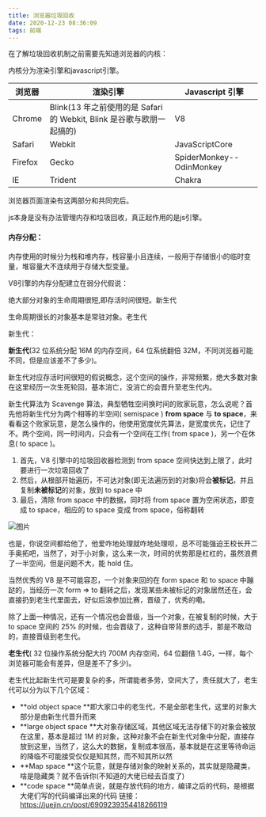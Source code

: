 ```yaml
---
title: 浏览器垃圾回收
date: 2020-12-23 08:36:09
tags: 前端
---
```




在了解垃圾回收机制之前需要先知道浏览器的内核：

内核分为渲染引擎和javascript引擎。

<!--more-->

| 浏览器  | 渲染引擎                                                     | Javascript 引擎          |
| ------- | ------------------------------------------------------------ | ------------------------ |
| Chrome  | Blink(13 年之前使用的是 Safari 的 Webkit, Blink 是谷歌与欧朋一起搞的) | V8                       |
| Safari  | Webkit                                                       | JavaScriptCore           |
| Firefox | Gecko                                                        | SpiderMonkey--OdinMonkey |
| IE      | Trident                                                      | Chakra                   |

浏览器页面渲染有这两部分和共同完后。

js本身是没有办法管理内存和垃圾回收，真正起作用的是js引擎。

#### 内存分配：

内存使用的时候分为栈和堆内存，栈容量小且连续，一般用于存储很小的临时变量，堆容量大不连续用于存储大型变量。

V8引擎的内存分配建立在弱分代假说：

绝大部分对象的生命周期很短,即存活时间很短。新生代

生命周期很长的对象基本是常驻对象。老生代

新生代：

**新生代**(32 位系统分配 16M 的内存空间，64 位系统翻倍 32M，不同浏览器可能不同，但是应该差不了多少)。

新生代对应存活时间很短的假说概念，这个空间的操作，非常频繁，绝大多数对象在这里经历一次生死轮回，基本消亡，没消亡的会晋升至老生代内。



新生代算法为 Scavenge 算法，典型牺牲空间换时间的败家玩意，怎么说呢？首先他将新生代分为两个相等的半空间( semispace ) **from space**  与 **to space**，来看看这个败家玩意，是怎么操作的，他使用宽度优先算法，是宽度优先，记住了不。两个空间，同一时间内，只会有一个空间在工作( from space )，另一个在休息( to space )。

1. 首先，V8 引擎中的垃圾回收器检测到 from space 空间快达到上限了，此时要进行一次垃圾回收了
2. 然后，从根部开始遍历，不可达对象(即无法遍历到的对象)将会**被标记**，并且复制**未被标记**的对象，放到 to space 中
3. 最后，清除 from space 中的数据，同时将 from space 置为空闲状态，即变成 to space，相应的 to space 变成 from space，俗称翻转

![图片](https://p3-juejin.byteimg.com/tos-cn-i-k3u1fbpfcp/817b06be81fa4936b96e0df7395aa76b~tplv-k3u1fbpfcp-zoom-1.image)

也是，你说空间都给他了，他爱咋地处理就咋地处理呗，总不可能强迫王校长开二手奥拓吧，当然了，对于小对象，这么来一次，时间的优势那是杠杠的，虽然浪费了一半空间，但是问题不大，能 hold 住。

当然优秀的 V8 是不可能容忍，一个对象来回的在 form space 和 to space 中蹦跶的，当经历一次 form => to 翻转之后，发现某些未被标记的对象居然还在，会直接扔到老生代里面去，好似后浪参加比赛，晋级了，优秀的嘞。

除了上面一种情况，还有一个情况也会晋级，当一个对象，在被复制的时候，大于 to space 空间的 25% 的时候，也会晋级了，这种自带背景的选手，那是不敢动的，直接晋级到老生代。

**老生代**( 32 位操作系统分配大约 700M 内存空间，64 位翻倍 1.4G，一样，每个浏览器可能会有差异，但是差不了多少)。

老生代比起新生代可是要复杂的多，所谓能者多劳，空间大了，责任就大了，老生代可以分为以下几个区域：

- **old object space **即大家口中的老生代，不是全部老生代，这里的对象大部分是由新生代晋升而来
- **large object space **大对象存储区域，其他区域无法存储下的对象会被放在这里，基本是超过 1M 的对象，这种对象不会在新生代对象中分配，直接存放到这里，当然了，这么大的数据，复制成本很高，基本就是在这里等待命运的降临不可能接受仅仅是知其然，而不知其所以然
- **Map space **这个玩意，就是存储对象的映射关系的，其实就是隐藏类，啥是隐藏类？就不告诉你(不知道的大佬已经去百度了)
- **code space **简单点说，就是存放代码的地方，编译之后的代码，是根据大佬们写的代码编译出来的代码
  链接：https://juejin.cn/post/6909239354418266119


